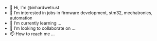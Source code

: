 - 👋 Hi, I’m @inhardwetrust
- 👀 I’m interested in jobs in firmware development, stm32, mechatronics, automation
- 🌱 I’m currently learning ...
- 💞️ I’m looking to collaborate on ...
- 📫 How to reach me ...

<!---
inhardwetrust/inhardwetrust is a ✨ special ✨ repository because its `README.md` (this file) appears on your GitHub profile.
You can click the Preview link to take a look at your changes.
--->
